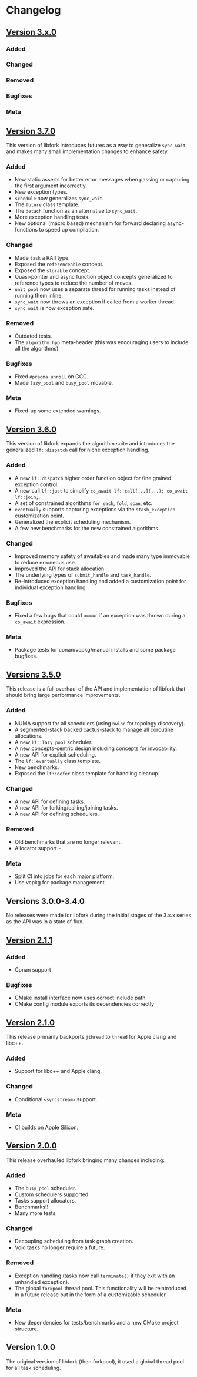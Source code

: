 # Changelog

<!-- ## [**Version x.x.x**](https://github.com/ConorWilliams/libfork/compare/v2.1.0...dev)

### Added

### Changed

### Removed

### Bugfixes

### Meta  -->

## [**Version 3.x.0**](https://github.com/ConorWilliams/libfork/compare/v3.7.0...v3.x.0)

### Added

### Changed

### Removed

### Bugfixes

### Meta

## [**Version 3.7.0**](https://github.com/ConorWilliams/libfork/compare/v3.6.0...v3.7.0)

This version of libfork introduces futures as a way to generalize `sync_wait` and makes many small implementation changes to enhance safety.

### Added

- New static asserts for better error messages when passing or capturing the first argument incorrectly.
- New exception types.
- `schedule` now generalizes `sync_wait`.
- The `future` class template.
- The `detach` function as an alternative to `sync_wait`.
- More exception handling tests.
- New optional (macro based) mechanism for forward declaring async-functions to speed up compilation.

### Changed

- Made `task` a RAII type.
- Exposed the `referenceable` concept.
- Exposed the `storable` concept.
- Quasi-pointer and async function object concepts generalized to reference types to reduce the number of moves.
- `unit_pool` now uses a separate thread for running tasks instead of running them inline.
- `sync_wait` now throws an exception if called from a worker thread.
- `sync_wait` is now exception safe.

### Removed

- Outdated tests.
- The `algorithm.hpp` meta-header (this was encouraging users to include all the algorithms).

### Bugfixes

- Fixed `#pragma unroll` on GCC.
- Made `lazy_pool` and `busy_pool` movable.

### Meta

- Fixed-up some extended warnings.

## [**Version 3.6.0**](https://github.com/ConorWilliams/libfork/compare/v3.5.0...v3.6.0)

This version of libfork expands the algorithm suite and introduces the generalized ``lf::dispatch`` call for niche exception handling.

### Added

- A new ``lf::dispatch`` higher order function object for fine grained exception control.
- A new call `lf::just` to simplify `co_await lf::call[...](...); co_await lf::join;`.
- A set of constrained algorithms `for_each`, `fold`, `scan`, etc.
- `eventually` supports capturing exceptions via the `stash_exception` customization point.
- Generalized the explicit scheduling mechanism.
- A few new benchmarks for the new constrained algorithms.

### Changed

- Improved memory safety of awaitables and made many type immovable to reduce erroneous use.
- Improved the API for stack allocation.
- The underlying types of `submit_handle` and `task_handle`.
- Re-introduced exception handling and added a customization point for individual exception handling.

### Bugfixes

- Fixed a few bugs that could occur if an exception was thrown during a `co_await` expression.

### Meta

- Package tests for conan/vcpkg/manual installs and some package bugfixes.

## [**Versions 3.5.0**](https://github.com/ConorWilliams/libfork/compare/v2.1.1...v3.5.0)

This release is a full overhaul of the API and implementation of libfork that should bring large performance improvements.

### Added

- NUMA support for all schedulers (using `hwloc` for topology discovery).
- A segmented-stack backed cactus-stack to manage all coroutine allocations.
- A new ``lf::lazy_pool`` scheduler.
- A new concepts-centric design including concepts for invocability.
- A new API for explicit scheduling.
- The `lf::eventually` class template.
- New benchmarks.
- Exposed the `lf::defer` class template for handling cleanup.

### Changed

- A new API for defining tasks.
- A new API for forking/calling/joining tasks.
- A new API for defining schedulers.

### Removed

- Old benchmarks that are no longer relevant.
- Allocator support -

### Meta

- Split CI into jobs for each major platform.
- Use vcpkg for package management.

## **Versions 3.0.0-3.4.0**

No releases were made for libfork during the initial stages of the 3.x.x series as the API was in a state of flux.

## [**Version 2.1.1**](https://github.com/ConorWilliams/libfork/compare/v2.1.0...v2.1.1)

### Added

- Conan support

### Bugfixes

- CMake install interface now uses correct include path
- CMake config module exports its dependencies correctly

## [**Version 2.1.0**](https://github.com/ConorWilliams/libfork/compare/v2.0.0...v2.1.0)

This release primarily backports ``jthread`` to ``thread`` for Apple clang and libc++.

### Added

- Support for libc++ and Apple clang.

### Changed

- Conditional ``<syncstream>`` support.

### Meta

- CI builds on Apple Silicon.

## [**Version 2.0.0**](https://github.com/ConorWilliams/libfork/compare/v1.0.0...v2.0.0)

This release overhauled libfork bringing many changes including:

### Added

- The ``busy_pool`` scheduler.
- Custom schedulers supported.
- Tasks support allocators.
- Benchmarks!!
- Many more tests.

### Changed

- Decoupling scheduling from task graph creation.
- Void tasks no longer require a future.

### Removed

- Exception handling (tasks now call ``terminate()`` if they exit with an unhandled exception).
- The global ``forkpool`` thread pool. This functionality will be reintroduced in a future release but in the form of a customizable scheduler.

### Meta

- New dependencies for tests/benchmarks and a new CMake project structure.

## Version 1.0.0

The original version of libfork (then forkpool), it used a global thread pool for all task scheduling.
